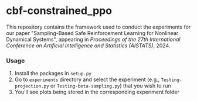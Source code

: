 # cbf-constrained_ppo

This repository contains the framework used to conduct the experiments for our paper "Sampling-Based Safe Reinforcement Learning for Nonlinear Dynamical Systems", appearing in _Proceedings of the 27th International Conference on Artificial Intelligence and Statistics (AISTATS)_, 2024.



### Usage

1) Install the packages in `setup.py`
2) Go to `experiments` directory and select the experiment (e.g., `Testing-projection.py` or `Testing-beta-sampling.py`) that you wish to run
3) You'll see plots being stored in the corresponding experiment folder
